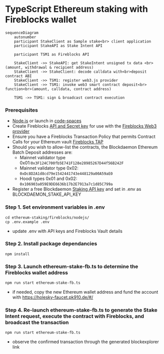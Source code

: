 
# TypeScript Ethereum staking with Fireblocks wallet

```mermaid
sequenceDiagram
    autonumber
    participant StakeClient as Sample stake<br> client application
    participant StakeAPI as Stake Intent API

    participant TSM1 as Fireblocks API

    StakeClient ->> StakeAPI: get StakeIntent unsigned tx data <br>(amount, withdrawal & recipient address)
    StakeClient ->> StakeClient: decode calldata with<br>deposit contract ABI
    StakeClient ->> TSM1: register web3.js provider
    StakeClient ->> TSM1: invoke web3 smart contract deposit<br> function<br>(amount, calldata, contract address)

    TSM1 ->> TSM1: sign & broadcast contract execution
```

### Prerequisites
  - [Node.js](https://nodejs.org/en/download/package-manager) or launch in [code-spaces](https://codespaces.new/Blockdaemon/demo-buildervault-stakingAPI?quickstart=1)
  - Create Fireblocks [API and Secret key](https://developers.fireblocks.com/docs/manage-api-keys) for use with the [Fireblocks Web3 provider](https://github.com/fireblocks/fireblocks-web3-provider)
  - Ensure you have a Fireblocks Transaction Policy that permits Contract Calls for your Ethereum vault [Fireblocks TAP](https://developers.fireblocks.com/reference/configure-transaction-authorization-policy#tap-examples)
  - Should you wish to allow-list the contracts, the Blockdaemon Ethereum Batch Deposit addresses are:
     - Mainnet validator type 0x01:`0x3F124C700fb5E741F128e28985267D44f56B242F`
     - Mainnet validator type 0x02: `0xDc8D2A1d8cd79e1542441743e448129a00A59aE0`
     - Hoodi types 0x01 and 0x02: `0x106903a059E9DE6636b17b2E7913a7c1d85C799a`
  - Register a free Blockdaemon [Staking API key](https://docs.blockdaemon.com/reference/get-started-staking-api#step-1-sign-up-for-an-api-key) and set in .env as BLOCKDAEMON_STAKE_API_KEY

### Step 1. Set environment variables in .env
```shell
cd ethereum-staking/fireblocks/nodejs/
cp .env.example .env
```
- update .env with API keys and Fireblocks Vault details

### Step 2. Install package dependancies
```shell
npm install
```

### Step 3. Launch ethereum-stake-fb.ts to determine the Fireblocks wallet address
```shell
npm run start ethereum-stake-fb.ts
```
- if needed, copy the new Ethereum wallet address and fund the account with https://holesky-faucet.pk910.de/#/

### Step 4. Re-launch ethereum-stake-fb.ts to generate the Stake Intent request, execute the contract with Fireblocks, and broadcast the transaction
```shell
npm run start ethereum-stake-fb.ts
```
- observe the confirmed transaction through the generated blockexplorer link

